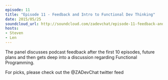 ```yaml
---
episode: 11
title: "Episode 11 - Feedback and Intro to Functional Dev Thinking"
date: 2015/05/25
soundcloud_url: http://soundcloud.com/zadevchat/episode-11-feedback-and-intro-to-functional-dev-thinking
hosts:
- Steven
- Len
---
```


The panel discusses podcast feedback after the first 10 episodes, future plans and then gets deep into a discussion regarding Functional Programming.

For picks, please check out the @ZADevChat twitter feed
